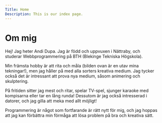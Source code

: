 ```yaml
---
Title: Home
Description: This is our index page.
---
```


Om mig
==========================

Hej! Jag heter Andi Dupa. Jag är född och uppvuxen i Nättraby, och studerar Webbprogrammering på BTH (Blekinge Tekniska Högskola).

Min främsta hobby är att rita och måla (bilden ovan är en utav mina tekningar!), men jag håller på med alla sorters kreativa medium. Jag tycker också det är intressant att prova nya medium, såsom animering och skulptering.

På fritiden sitter jag mest och ritar, spelar TV-spel, sjunger karaoke med kompisarna eller tar en lång runda! Dessutom är jag också intresserad i datorer, och jag gilla att meka med allt möjligt!

Programmering är något som fortfarande är rätt nytt för mig, och jag hoppas att jag kan förbättra min förmåga att lösa problem på bra och kreativa sätt.
